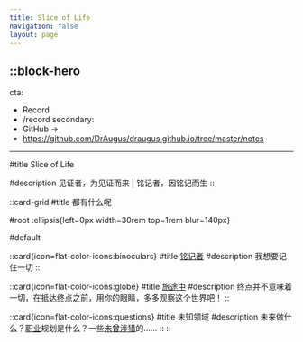 ```yaml
---
title: Slice of Life
navigation: false
layout: page
---
```


::block-hero
---
cta:

- Record
- /record
secondary:
- GitHub →
- <https://github.com/DrAugus/draugus.github.io/tree/master/notes>

---

#title
Slice of Life

#description
见证者，为见证而来 | 铭记者，因铭记而生
::

::card-grid
#title
都有什么呢

#root
:ellipsis{left=0px width=30rem top=1rem blur=140px}

#default

  ::card{icon=flat-color-icons:binoculars}
  #title
  [铭记者](./record)
  #description
  我想要记住一切
  ::

  ::card{icon=flat-color-icons:globe}
  #title
  [旅途中](./trip)
  #description
  终点并不意味着一切，在抵达终点之前，用你的眼睛，多多观察这个世界吧！
  ::

  ::card{icon=flat-color-icons:questions}
  #title
  未知领域
  #description
  未来做什么？[职业](./career/)规划是什么？一些[未曾涉猎](./unknown)的……
  ::
::
